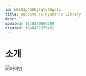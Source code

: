 ```yaml
---
id: bB8Q3p4GGUjfqYgZUgeSz
title: Welcome To Hyunah's Library
desc: ''
updated: 1640520869289
created: 1640421379491
---
```

# 소개

![라이언](https://c.tenor.com/4c6iQBIiHygAAAAC/respect-thumbs-up.gif)

